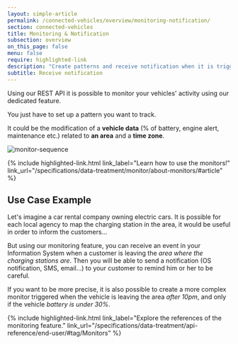 ```yaml
---
layout: simple-article
permalink: /connected-vehicles/overview/monitoring-notification/
section: connected-vehicles
title: Monitoring & Notification
subsection: overview
on_this_page: false
menu: false
require: highlighted-link
description: "Create patterns and receive notification when it is triggered."
subtitle: Receive notification
---
```


Using our REST API it is possible to monitor your vehicles' activity using our dedicated feature.

You just have to set up a pattern you want to track.

It could be the modification of a **vehicle data** (% of battery, engine alert, maintenance etc.) related to **an area** and a **time zone**.

![monitor-sequence]({{site.baseurl}}/assets/images/monitor-simple-sequence.svg)

<div>
    {% include highlighted-link.html link_label="Learn how to use the monitors!" link_url="/specifications/data-treatment/monitor/about-monitors/#article" %}
</div>

## Use Case Example

Let's imagine a car rental company owning electric cars. It is possible for each local agency to map the charging station in the area, it would be useful in order to inform the customers...

But using our monitoring feature, you can receive an event in your Information System when a customer is leaving the *area where the charging stations are*. Then you will be able to send a notification (OS notification, SMS, email...) to your customer to remind him or her to be careful.

If you want to be more precise, it is also possible to create a more complex monitor triggered when the vehicle is leaving the area *after 10pm*, and only if the vehicle *battery is under 30%*.

<div>
    {% include highlighted-link.html link_label="Explore the references of the monitoring feature." link_url="/specifications/data-treatment/api-reference/end-user/#tag/Monitors" %}
</div>